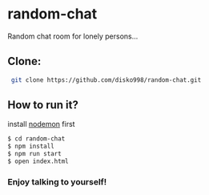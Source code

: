 # random-chat
Random chat room for lonely persons...

## Clone: 
```sh
 git clone https://github.com/disko998/random-chat.git
 ```

## How to run it?

install [nodemon](https://www.npmjs.com/package/nodemon) first

```sh
$ cd random-chat
$ npm install
$ npm run start
$ open index.html
```

### Enjoy talking to yourself!





